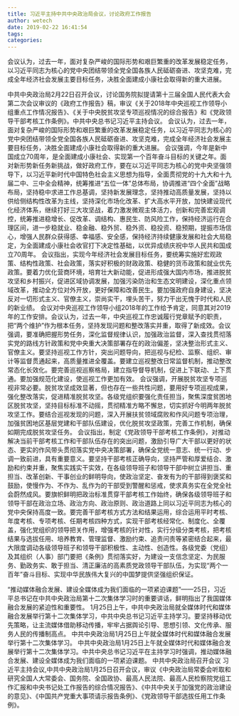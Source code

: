 ```yaml
---
title: 习近平主持中共中央政治局会议，讨论政府工作报告
author: wetech
date: 2019-02-22 16:41:54
tags: 
categories: 
---
```

会议认为，过去一年，面对复杂严峻的国际形势和艰巨繁重的改革发展稳定任务，以习近平同志为核心的党中央团结带领全党全国各族人民砥砺奋进、攻坚克难，完成全年经济社会发展主要目标任务，决胜全面建成小康社会取得新的重大进展。
<!-- more -->
中共中央政治局2月22日召开会议，讨论国务院拟提请第十三届全国人民代表大会第二次会议审议的《政府工作报告》稿，审议《关于2018年中央巡视工作领导小组重点工作情况报告》、《关于中央脱贫攻坚专项巡视情况的综合报告》和《党政领导干部考核工作条例》。中共中央总书记习近平主持会议。
会议认为，过去一年，面对复杂严峻的国际形势和艰巨繁重的改革发展稳定任务，以习近平同志为核心的党中央团结带领全党全国各族人民砥砺奋进、攻坚克难，完成全年经济社会发展主要目标任务，决胜全面建成小康社会取得新的重大进展。
会议强调，今年是新中国成立70周年，是全面建成小康社会、实现第一个百年奋斗目标的关键之年。面对新形势新任务新挑战，做好政府工作，要在以习近平同志为核心的党中央坚强领导下，以习近平新时代中国特色社会主义思想为指导，全面贯彻党的十九大和十九届二中、三中全会精神，统筹推进“五位一体”总体布局，协调推进“四个全面”战略布局，坚持稳中求进工作总基调，坚持新发展理念，坚持推动高质量发展，坚持以供给侧结构性改革为主线，坚持深化市场化改革、扩大高水平开放，加快建设现代化经济体系，继续打好三大攻坚战，着力激发微观主体活力，创新和完善宏观调控，统筹推进稳增长、促改革、调结构、惠民生、防风险工作，保持经济运行在合理区间，进一步稳就业、稳金融、稳外贸、稳外资、稳投资、稳预期，提振市场信心，增强人民群众获得感、幸福感、安全感，保持经济持续健康发展和社会大局稳定，为全面建成小康社会收官打下决定性基础，以优异成绩庆祝中华人民共和国成立70周年。
会议指出，实现今年经济社会发展目标任务，要统筹实施好宏观政策、结构性政策、社会政策，落实好积极的财政政策、稳健的货币政策和就业优先政策。要着力优化营商环境，培育壮大新动能，促进形成强大国内市场，推进脱贫攻坚和乡村振兴，促进区域协调发展，加强污染防治和生态文明建设，深化重点领域改革，推动全方位对外开放，更好保障和改善民生。要加强政府自身建设，坚决反对一切形式主义、官僚主义，崇尚实干，埋头苦干，努力干出无愧于时代和人民的新业绩。
会议对中央巡视工作领导小组2018年的工作给予肯定，同意其对2019年的工作安排。会议认为，过去一年，中央巡视工作忠诚履行党章赋予的职责，把“两个维护”作为根本任务，坚持发现问题和整改落实并重，取得了新成效。会议强调，要准确把握形势任务，深化监督规律认识，加强政治监督，深入查找贯彻落实党的路线方针政策和党中央重大决策部署存在的政治偏差，坚决整治形式主义、官僚主义。要坚持巡视工作方针，突出问题导向，把巡视与纪检、监察、组织、审计等监督贯通起来，高质量推进全覆盖。要建立巡视整改日常监督机制，推动整改常态化长效化。要完善巡视巡察格局，建立指导督导机制，促进上下联动、上下贯通。要加强规范化建设，使巡视工作更加有效。
会议强调，开展脱贫攻坚专项巡视非常必要。脱贫攻坚成效显著，但也存在一些共性问题，要用好专项巡视成果，强化整改落实，促进精准脱贫攻坚。各级党组织要强化责任担当，聚焦深度贫困地区脱贫攻坚，坚持目标标准不动摇，贯彻精准方略不懈怠，切实抓好今明两年脱贫攻坚工作。要结合巡视发现的问题，深入开展扶贫领域腐败和作风问题专项治理，加强贫困地区基层党建和干部队伍建设，优化脱贫攻坚政策，完善工作机制，确保如期完成脱贫攻坚任务。
会议指出，制定《党政领导干部考核工作条例》，对推动解决当前干部考核工作和干部队伍存在的突出问题，激励引导广大干部以更好的状态、更实的作风带头贯彻落实党中央决策部署，确保全党统一意志、统一行动、步调一致前进，具有重要意义。要坚持干部考核正确导向，坚持严管和厚爱结合、激励和约束并重，聚焦实践实干实效，在各级领导班子和领导干部中树立讲担当、重担当、改革创新、干事创业的鲜明导向，使政治坚定、奋发有为的干部得到褒奖和鼓励，使慢作为、不作为、乱作为的干部受到警醒和惩戒，使求真务实在全党全社会蔚然成风。要旗帜鲜明把政治标准贯穿干部考核工作始终，确保各级领导班子和领导干部在政治立场、政治方向、政治原则、政治道路上同以习近平同志为核心的党中央保持高度一致。要完善干部考核方式方法和结果运用，综合运用平时考核、年度考核、专项考核、任期考核四种方式，实现干部考核经常化、制度化、全覆盖，强化党组织的领导把关作用，增强考核的针对性，实行分级分类考核，把考核结果与选拔任用、培养教育、管理监督、激励约束、追责问责等紧密结合起来，最大限度调动各级领导班子和领导干部积极性、主动性、创造性。各级党委（党组）及其组织（人事）部门要把《条例》贯彻落实好，为建设一支信念坚定、为民服务、勤政务实、敢于担当、清正廉洁的高素质党政领导干部队伍，为实现“两个一百年”奋斗目标、实现中华民族伟大复兴的中国梦提供坚强组织保证。
 
 
“推动媒体融合发展、建设全媒体成为我们面临的一项紧迫课题”——25日，习近平总书记在中共中央政治局第十二次集体学习时的重要讲话，鲜明指出了我国媒体融合发展的紧迫性和重要性。
1月25日上午，中共中央政治局就全媒体时代和媒体融合发展举行第十二次集体学习，中共中央总书记习近平主持学习。要坚持移动优先策略，让主流媒体借助移动传播，牢牢占据舆论引导、思想引领、文化传承、服务人民的传播制高点。
中共中央政治局1月25日上午就全媒体时代和媒体融合发展举行第十二次集体学习。
中共中央政治局1月25日上午就全媒体时代和媒体融合发展举行第十二次集体学习。中共中央总书记习近平在主持学习时强调，推动媒体融合发展、建设全媒体成为我们面临的一项紧迫课题。
中共中央政治局召开会议 习近平主持会议,中共中央政治局1月25日召开会议，审议《中央政治局常委会听取和研究全国人大常委会、国务院、全国政协、最高人民法院、最高人民检察院党组工作汇报和中央书记处工作报告的综合情况报告》、《中共中央关于加强党的政治建设的意见》、《中国共产党重大事项请示报告条例》、《党政领导干部选拔任用工作条例》。

